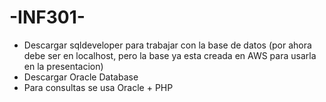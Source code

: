# -INF301-


- Descargar sqldeveloper para trabajar con la base de datos (por ahora debe ser en localhost, pero la base ya esta creada en AWS para usarla en la presentacion)
- Descargar Oracle Database
- Para consultas se usa Oracle + PHP
